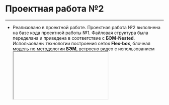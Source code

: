 # Проектная работа №2
------
* Реализовано в проектной работе.
  Проектная работа №2 выполнена на базе кода проектной работы №1.
  Файловая структура была переделана и приведена в соответствие с **БЭМ-Nested**.
  Использованы технологии построения сеток **Flex-box**, блочная модель по методологии **БЭМ**, встроено видео с использованием **<iframe>**,
  использованы возможности анимации и плавности переходов **CSS3**.
  На странице присутствуют анимированные изображения, ссылки при наведении меняют прозрачность.

* Планируется реализовать.
  В последующих версиях планирую поработать над тэгом **<iframe>**,
  чтобы он не писал ошибки в консоли и в целом сделать код кроссбраузерным, поменять атрибуты тэга,
  чтобы он не вызывал ошибок в старых версиях **Sarari** и **Firefox**.
  Планирую добавить форму, чтобы можно было оставлять комментарии на странице.


